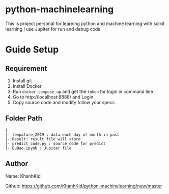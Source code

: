# python-machinelearning

This is project personal for learning python and machine learning with scikit learning
I use Jupiter for run and debug code 

# Guide Setup 
## Requirement
1. Install git 
2. Install Docker 
3. Run `docker-compose up` and get the `token` for login in command line
4. Go to http://localhost:8888/ and Login
5. Copy source code and modify follow your specs

## Folder Path
    |
    |- tempature_2019 : data each day of month in past 
    |- Result: result file will store
    |- predict_code.py : source code for predict
    |- DuBao.ipynb : Jupiter file 

## Author

Name: KhanhKid

Github: https://github.com/KhanhKid/python-machinelearning/new/master

